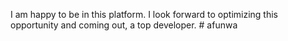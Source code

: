 I am happy to be in this platform. I look forward to optimizing this opportunity and coming out, a top developer. # afunwa
